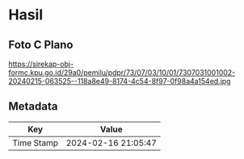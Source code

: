 # Hasil

## Foto C Plano

https://sirekap-obj-formc.kpu.go.id/29a0/pemilu/pdpr/73/07/03/10/01/7307031001002-20240215-063525--118a8e49-8174-4c54-8f97-0f98a4a154ed.jpg


## Metadata

| Key        | Value               |
| ---------- | ------------------- |
| Time Stamp | 2024-02-16 21:05:47 |




